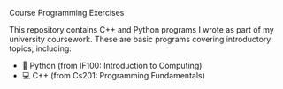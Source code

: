 Course Programming Exercises

This repository contains C++ and Python programs I wrote as part of my university coursework. These are basic programs covering introductory topics, including:

- 🐍 Python (from IF100: Introduction to Computing)
- 💻 C++ (from Cs201: Programming Fundamentals)


